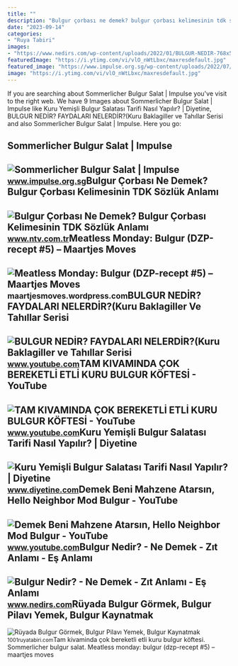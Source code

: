 ```yaml
---
title: ""
description: "Bulgur çorbası ne demek? bulgur çorbası kelimesinin tdk sözlük anlamı"
date: "2023-09-14"
categories:
- "Ruya Tabiri"
images:
- "https://www.nedirs.com/wp-content/uploads/2022/01/BULGUR-NEDIR-768x567.jpg"
featuredImage: "https://i.ytimg.com/vi/vlO_nWtLbxc/maxresdefault.jpg"
featured_image: "https://www.impulse.org.sg/wp-content/uploads/2022/07/bulgur-g6bb584a4f_1920-e1658993080773.jpg"
image: "https://i.ytimg.com/vi/vlO_nWtLbxc/maxresdefault.jpg"
---
```


If you are searching about Sommerlicher Bulgur Salat | Impulse you've visit to the right web. We have 9 Images about Sommerlicher Bulgur Salat | Impulse like Kuru Yemişli Bulgur Salatası Tarifi Nasıl Yapılır? | Diyetine, BULGUR NEDİR? FAYDALARI NELERDİR?(Kuru Baklagiller ve Tahıllar Serisi and also Sommerlicher Bulgur Salat | Impulse. Here you go:

Sommerlicher Bulgur Salat | Impulse
-----------------------------------

 ![Sommerlicher Bulgur Salat | Impulse](https://www.impulse.org.sg/wp-content/uploads/2022/07/bulgur-g6bb584a4f_1920-e1658993080773.jpg) <small>www.impulse.org.sg</small>Bulgur Çorbası Ne Demek? Bulgur Çorbası Kelimesinin TDK Sözlük Anlamı
---------------------------------------------------------------------

 ![Bulgur Çorbası Ne Demek? Bulgur Çorbası Kelimesinin TDK Sözlük Anlamı](https://cdn.ntv.com.tr/img/ne-demek/bulgur-corbasi_12924.jpg) <small>www.ntv.com.tr</small>Meatless Monday: Bulgur (DZP-recept #5) – Maartjes Moves
--------------------------------------------------------

 ![Meatless Monday: Bulgur (DZP-recept #5) – Maartjes Moves](https://maartjesmoves.files.wordpress.com/2017/03/bulgurgranaatappel.jpg) <small>maartjesmoves.wordpress.com</small>BULGUR NEDİR? FAYDALARI NELERDİR?(Kuru Baklagiller Ve Tahıllar Serisi
---------------------------------------------------------------------

 ![BULGUR NEDİR? FAYDALARI NELERDİR?(Kuru Baklagiller ve Tahıllar Serisi](https://i.ytimg.com/vi/jaCRCJHRGDk/maxresdefault.jpg) <small>www.youtube.com</small>TAM KIVAMINDA ÇOK BEREKETLİ ETLİ KURU BULGUR KÖFTESİ - YouTube
--------------------------------------------------------------

 ![TAM KIVAMINDA ÇOK BEREKETLİ ETLİ KURU BULGUR KÖFTESİ - YouTube](https://i.ytimg.com/vi/vlO_nWtLbxc/maxresdefault.jpg) <small>www.youtube.com</small>Kuru Yemişli Bulgur Salatası Tarifi Nasıl Yapılır? | Diyetine
-------------------------------------------------------------

 ![Kuru Yemişli Bulgur Salatası Tarifi Nasıl Yapılır? | Diyetine](https://www.diyetine.com/wp-content/uploads/2021/09/kuru-yemisli-bulgur-salatasi-1.jpg) <small>www.diyetine.com</small>Demek Beni Mahzene Atarsın, Hello Neighbor Mod Bulgur - YouTube
---------------------------------------------------------------

 ![Demek Beni Mahzene Atarsın, Hello Neighbor Mod Bulgur - YouTube](https://i.ytimg.com/vi/pwleJY-CNSY/maxresdefault.jpg) <small>www.youtube.com</small>Bulgur Nedir? - Ne Demek - Zıt Anlamı - Eş Anlamı
-------------------------------------------------

 ![Bulgur Nedir? - Ne Demek - Zıt Anlamı - Eş Anlamı](https://www.nedirs.com/wp-content/uploads/2022/01/BULGUR-NEDIR-768x567.jpg) <small>www.nedirs.com</small>Rüyada Bulgur Görmek, Bulgur Pilavı Yemek, Bulgur Kaynatmak
-----------------------------------------------------------

 ![Rüyada Bulgur Görmek, Bulgur Pilavı Yemek, Bulgur Kaynatmak](https://1001ruyatabiri.com/wp-content/uploads/2020/06/ruyada-bulgur-gormek-bulgur-pilavi-yemek-ne-demek-diyanet-pirinc-yemek-pisirmek-haslamak-1001ruyatabiri.jpg?v=1591002265) <small>1001ruyatabiri.com</small>Tam kivaminda çok bereketli̇ etli̇ kuru bulgur köftesi̇. Sommerlicher bulgur salat. Meatless monday: bulgur (dzp-recept #5) – maartjes moves
